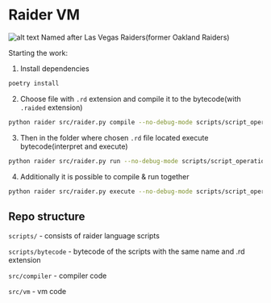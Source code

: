 # Raider VM

![alt text](https://www.pngitem.com/pimgs/m/32-322686_oakland-raiders-logo-hd-png-download.png)
Named after Las Vegas Raiders(former Oakland Raiders)

Starting the work:

1. Install dependencies

```bash
poetry install
```

2. Choose file with `.rd` extension and compile it to the bytecode(with `.raided` extension)

```bash
python raider src/raider.py compile --no-debug-mode scripts/script_operations
```

3. Then in the folder where chosen `.rd` file located execute bytecode(interpret and execute)

```bash
python raider src/raider.py run --no-debug-mode scripts/script_operations
```

4. Additionally it is possible to compile & run together

```bash
python raider src/raider.py execute --no-debug-mode scripts/script_operations
```

## Repo structure
`scripts/` - consists of raider language scripts

`scripts/bytecode` - bytecode of the scripts with the same name and .rd extension

`src/compiler` - compiler code

`src/vm` - vm code


